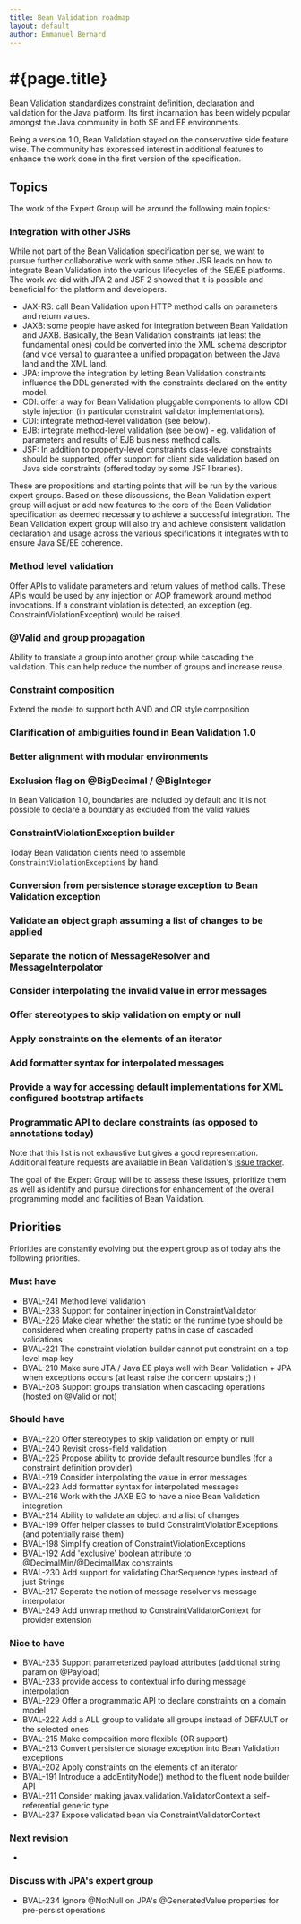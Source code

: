 ```yaml
---
title: Bean Validation roadmap
layout: default
author: Emmanuel Bernard
---
```


# #{page.title}

Bean Validation standardizes constraint definition, declaration and validation for the Java platform. Its first incarnation has been widely popular amongst the Java community in both SE and EE environments.

Being a version 1.0, Bean Validation stayed on the conservative side feature wise. The community has expressed interest in additional features to enhance the work done in the first version of the specification.

## Topics

The work of the Expert Group will be around the following main topics:

### Integration with other JSRs

While not part of the Bean Validation specification per se, we want to pursue further collaborative work with some other JSR leads on how to integrate Bean Validation into the various lifecycles of the SE/EE platforms. The work we did with JPA 2 and JSF 2 showed that it is possible and beneficial for the platform and developers.

* JAX-RS: call Bean Validation upon HTTP method calls on parameters and return values.
* JAXB: some people have asked for integration between Bean Validation and JAXB. Basically, the Bean Validation constraints (at least the fundamental ones) could be converted into the XML schema descriptor (and vice versa) to guarantee a unified propagation between the Java land and the XML land.
* JPA: improve the integration by letting Bean Validation constraints influence the DDL generated with the constraints declared on the entity model.
* CDI: offer a way for Bean Validation pluggable components to allow CDI style injection (in particular constraint validator implementations).
* CDI: integrate method-level validation (see below).
* EJB: integrate method-level validation (see below) - eg. validation of parameters and results of EJB business method calls.
* JSF: In addition to property-level constraints class-level constraints should be supported, offer support for client side validation based on Java side constraints (offered today by some JSF libraries).

These are propositions and starting points that will be run by the various expert groups. Based on these discussions, the Bean Validation expert group will adjust or add new features to the core of the Bean Validation specification as deemed necessary to achieve a successful integration. The Bean Validation expert group will also try and achieve consistent validation declaration and usage across the various specifications it integrates with to ensure Java SE/EE coherence.

### Method level validation

Offer APIs to validate parameters and return values of method calls. These APIs would be used by any injection or AOP framework around method invocations. If a constraint violation is detected, an exception (eg. ConstraintViolationException) would be raised.

### @Valid and group propagation

Ability to translate a group into another group while cascading the validation. This can help reduce the number of groups and increase reuse.

### Constraint composition
Extend the model to support both AND and OR style composition

### Clarification of ambiguities found in Bean Validation 1.0

### Better alignment with modular environments

### Exclusion flag on @BigDecimal / @BigInteger

In Bean Validation 1.0, boundaries are included by default and it is not possible to declare a boundary as excluded from the valid values

### ConstraintViolationException builder

Today Bean Validation clients need to assemble `ConstraintViolationException`s by hand.

### Conversion from persistence storage exception to Bean Validation exception

### Validate an object graph assuming a list of changes to be applied

### Separate the notion of MessageResolver and MessageInterpolator

### Consider interpolating the invalid value in error messages

### Offer stereotypes to skip validation on empty or null

### Apply constraints on the elements of an iterator

### Add formatter syntax for interpolated messages

### Provide a way for accessing default implementations for XML configured bootstrap artifacts

### Programmatic API to declare constraints (as opposed to annotations today)

Note that this list is not exhaustive but gives a good representation. Additional feature requests are available in Bean Validation's [issue tracker](/issues).

The goal of the Expert Group will be to assess these issues, prioritize them as well as identify and pursue directions for enhancement of the overall programming model and facilities of Bean Validation.

## Priorities

Priorities are constantly evolving but the expert group as of today ahs the following priorities.

### Must have
- BVAL-241 Method level validation
- BVAL-238 Support for container injection in ConstraintValidator
- BVAL-226 Make clear whether the static or the runtime type should be considered when creating property paths in case of cascaded validations
- BVAL-221 The constraint violation builder cannot put constraint on a top level map key
- BVAL-210 Make sure JTA / Java EE plays well with Bean Validation + JPA when exceptions occurs (at least raise the concern upstairs ;) )
- BVAL-208 Support groups translation when cascading operations (hosted on @Valid or not)

### Should have
- BVAL-220 Offer stereotypes to skip validation on empty or null
- BVAL-240 Revisit cross-field validation
- BVAL-225 Propose ability to provide default resource bundles (for a constraint definition provider)
- BVAL-219 Consider interpolating the value in error messages
- BVAL-223 Add formatter syntax for interpolated messages
- BVAL-216 Work with the JAXB EG to have a nice Bean Validation integration
- BVAL-214 Ability to validate an object and a list of changes
- BVAL-199 Offer helper classes to build ConstraintViolationExceptions (and potentially raise them)
- BVAL-198 Simplify creation of ConstraintViolationExceptions
- BVAL-192 Add 'exclusive' boolean attribute to @DecimalMin/@DecimalMax constraints
- BVAL-230 Add support for validating CharSequence types instead of just Strings
- BVAL-217 Seperate the notion of message resolver vs message interpolator
- BVAL-249 Add unwrap method to ConstraintValidatorContext for provider extension

### Nice to have
- BVAL-235 Support parameterized payload attributes (additional string param on @Payload)
- BVAL-233 provide access to contextual info during message interpolation
- BVAL-229 Offer a programmatic API to declare constraints on a domain model
- BVAL-222 Add a ALL group to validate all groups instead of DEFAULT or the selected ones
- BVAL-215 Make composition more flexible (OR support)
- BVAL-213 Convert persistence storage exception into Bean Validation exceptions
- BVAL-202 Apply constraints on the elements of an iterator
- BVAL-191 Introduce a addEntityNode() method to the fluent node builder API
- BVAL-211 Consider making javax.validation.ValidatorContext a self-referential generic type
- BVAL-237 Expose validated bean via ConstraintValidatorContext

### Next revision
-

### Discuss with JPA's expert group
- BVAL-234 Ignore @NotNull on JPA's @GeneratedValue properties for pre-persist operations